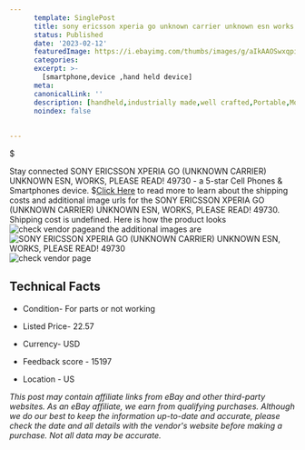```yaml
---
      template: SinglePost
      title: sony ericsson xperia go unknown carrier unknown esn works please read 49730
      status: Published
      date: '2023-02-12'
      featuredImage: https://i.ebayimg.com/thumbs/images/g/aIkAAOSwxqpirIxF/s-l225.jpg
      categories: 
      excerpt: >-
        [smartphone,device ,hand held device]
      meta:
      canonicalLink: ''
      description: [handheld,industrially made,well crafted,Portable,Mobile,Compact,Convenient,Lightweight,Maneuverable,Man-portable,Miniature,Carriable,Hand-held,Light,Holdable,Transportable,Mobile device,Pocket-sized,On-the-go,Wireless,Cordless,Compact size,Convenient size, smartphone,device ,hand held device]
      noindex: false
      
        
---
```

$

Stay connected SONY ERICSSON XPERIA GO (UNKNOWN CARRIER) UNKNOWN ESN, WORKS, PLEASE READ! 49730 - a 5-star Cell Phones & Smartphones device.
$[Click Here](https://www.ebay.com/itm/185468148155?hash=item2b2ec359bb%3Ag%3AaIkAAOSwxqpirIxF&mkevt=1&mkcid=1&mkrid=711-53200-19255-0&campid=%253CePNCampaignId%253E&customid=%253CreferenceId%253E&toolid=10049) to read more to learn about the shipping costs and additional image urls for the SONY ERICSSON XPERIA GO (UNKNOWN CARRIER) UNKNOWN ESN, WORKS, PLEASE READ! 49730. Shipping cost is undefined. Here is how the product looks ![check vendor page](https://i.ebayimg.com/thumbs/images/g/aIkAAOSwxqpirIxF/s-l225.jpg)and the additional images are![SONY ERICSSON XPERIA GO (UNKNOWN CARRIER) UNKNOWN ESN, WORKS, PLEASE READ! 49730](https://i.ebayimg.com/images/g/aIkAAOSwxqpirIxF/s-l1600.jpg)![check vendor page](https://origin-galleryplus.ebayimg.com/ws/web/185468148155_2_0_1/225x225.jpg,https://origin-galleryplus.ebayimg.com/ws/web/185468148155_3_0_1/225x225.jpg)



 ## Technical Facts 



     
      

 - Condition- For parts or not working 


      

 - Listed Price- 22.57 


      

 - Currency- USD 


      

 - Feedback score - 15197 


      

 - Location - US 


      
      

 *_This post may contain affiliate links from eBay and other third-party websites. As an eBay affiliate, we earn from qualifying purchases. Although we do our best to keep the information up-to-date and accurate, please check the date and all details with the vendor's website before making a purchase. Not all data may be accurate._*






